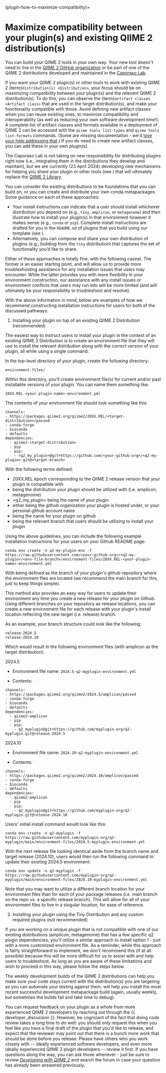 (plugin-how-to-maximize-compatibility)=
# Maximize compatibility between your plugin(s) and existing QIIME 2 distribution(s)

You can build your QIIME 2 tools in your own way.
Your new tool doesn't need to live in the [QIIME 2 GitHub organization](https://github.com/qiime2) or be part of one of the QIIME 2 distributions developed and maintained in the [Caporaso Lab](https://cap-lab.bio).

If you want your QIIME 2 plugin(s) or other tools to work with existing QIIME 2 {term}`distribution(s) <Distribution>`, your focus should be on maximizing compatibility between your plugin(s) and the relevant QIIME 2 distribution(s).
To do this, you can observe the {term}`artifact classes <Artifact class>` that are used in the target distribution(s), and make your functionality compatible with those.
Avoid defining new artifact classes when you can reuse existing ones, to maximize compatibility and interoperability (as well as reducing your own software development time!).
A complete list of artifact classes and formats available in a deployment of QIIME 2 can be accessed with the `qiime tools list-types` and `qiime tools list-formats` commands.
(Some are missing documentation - we'd [love your help addressing that](https://github.com/caporaso-lab/developing-with-qiime2/issues/97).)
If you do need to create new artifact classes, you can add these in your own plugin(s).

The Caporaso Lab is not taking on new responsibility for distributing plugins right now (i.e., integrating them in the distributions they develop and maintain), but we are currently (23 April 2024) developing new mechanisms for helping you share your plugin or other tools (see [](plugin-how-to-publicize)) that will ultimately replace the [QIIME 2 Library](https://library.qiime2.org).

You can consider the existing distributions to be foundations that you can build on, or you can create and distribute your own conda metapackages.
Some guidance on each of these approaches:
   - Your install instructions can indicate that a user should install whichever distribution you depend on (e.g., `tiny`, `amplicon`, or `metagenome`) and then illustrate how to install your plugin(s) in that environment however it makes sense (e.g., `conda` or `pip`). Complete install instructions are drafted for you in the `README.md` of plugins that you build using our template (see [](plugin-from-template)).
   - Alternatively, you can compose and share your own distribution of plugins (e.g., building from the `tiny` distribution) that captures the set of functionality you’d like to share.

Either of these approaches is totally fine, with the following caveat.
The former is an easier starting point, and will allow us to provide more troubleshooting assistance for any installation issues that users may encounter. While the latter provides you with more flexibility in your environment construction, our assistance with any install issues or environment conflicts that users may run into will be more limited (and will ultimately be your responsibility to troubleshoot and resolve).

With the above information in mind, below are examples of how we recommend constructing installation instructions for users for both of the discussed pathways.

1. Installing your plugin on top of an existing QIIME 2 Distribution (recommended)

The easiest way to instruct users to install your plugin in the context of an existing QIIME 2 Distribution is to create an environment file that they will use to install the relevant distribution along with the correct version of your plugin, all while using a single command.

In the top-level directory of your plugin, create the following directory:

```
environment-files/
```

Within this directory, you'll create environment file(s) for current and/or past installable versions of your plugin. You can name them something like:

```
20XX.REL-<your-plugin-name>-environment.yml
```

The contents of your environment file should look something like this:

```
channels:
- https://packages.qiime2.org/qiime2/20XX.REL/<target-distribution>/passed
- conda-forge
- bioconda
- defaults
dependencies:
  - qiime2-<target-distribution>
  - pip
  - pip:
    - <q2_my_plugin>@git+https://github.com/<your-github-org>/<q2-my-plugin>.git@<target-branch>
```

With the following terms defined:
- 20XX.REL epoch corresponding to the QIIME 2 release version that your plugin is compatible with
- <target-distribution> being the distribution your plugin should be utilized with (i.e. amplicon, metagenome)
- <q2_my_plugin> being the name of your plugin
- <your-github-org> either being the github organization your plugin is hosted under, or your personal github account name
- <q2-my-plugin> being the name for your plugin on github
- <target-branch> being the relevant branch that users should be utilizing to install your plugin

Using the above guidelines, you can include the following example installation instructions for your users on your Github README page:
```
conda env create -n q2-my-plugin-env -f https://raw.githubusercontent.com/<your-github-org>/<q2-my-plugin>/<env-file-branch>/environment-files/20XX.REL-<your-plugin-name>-environment.yml
```

With <env-file-branch> being defined as the branch of your plugin's github repository where the environment files are located (we recommend the main branch for this, just to keep things simple).

This method also provides an easy way for users to update their environment any time you create a new release for your plugin on Github. Using different branches on your repository as release locations, you can create a new environment file for each release with your plugin's install location reflecting the new target (i.e. release) branch.

As an example, your branch structure could look like the following:

```
release-2024.5
release-2024.10
```
Which would result in the following environment files (with amplicon as the target distribution):

2024.5
- Environment file name:
`2024.5-q2-myplugin-environment.yml`

- Contents:
```
channels:
- https://packages.qiime2.org/qiime2/2024.5/amplicon/passed
- conda-forge
- bioconda
- defaults
dependencies:
  - qiime2-amplicon
  - pip
  - pip:
    - q2_myplugin@git+https://github.com/myplugin-org/q2-myplugin.git@release-2024.5
```

2024.10
- Environment file name:
`2024.10-q2-myplugin-environment.yml`

- Contents:
```
channels:
- https://packages.qiime2.org/qiime2/2024.10/amplicon/passed
- conda-forge
- bioconda
- defaults
dependencies:
  - qiime2-amplicon
  - pip
  - pip:
    - q2_myplugin@git+https://github.com/myplugin-org/q2-myplugin.git@release-2024.10
```

Users' initial install command would look like this:

```
conda env create -n q2-myplugin -f https://raw.githubusercontent.com/myplugin-org/q2-myplugin/main/environment-files/2024.5-myplugin-environment.yml
```

With the next release file looking identical aside from the branch name and target release (2024.10), users would then run the following command to update their existing 2024.5 environment:

```
conda env update -n q2-myplugin -f https://raw.githubusercontent.com/myplugin-org/q2-myplugin/main/environment-files/2024.10-myplugin-environment.yml
```

Note that you may want to utilize a different branch location for your environment files than for each of your package releases (i.e. main branch on the repo vs. a specific release branch). This will allow for all of your environment files to live in a singular location, for ease of reference.

2. Installing your plugin using the Tiny Distribution and any custom required plugins (not recommended)

If you are working on a unique plugin that is not compatible with one of our existing distributions (amplicon, metagenome) that has a few specific q2 plugin dependencies, you'll utilize a similar approach to install option 1 - just with a more customized environment file. As a reminder, while this approach is fairly straightforward to implement, we don't recommend this (if at all possible) because this will be more difficult for us to assist with and help users to troubleshoot. As long as you are aware of these limitations and wish to proceed in this way, please follow the steps below.

The weekly development builds of the QIIME 2 distributions can help you make sure your code stays current with the distribution(s) you are targeting as you can automate your testing against them.
[](setup-dev-environment) will help you install the most recent successful development metapackage build (again, usually weekly, but sometimes the builds fail and take time to debug).

You can request feedback on your plugin as a whole from more experienced QIIME 2 developers by reaching out through the {{ developer_discussion }}.
However, be cognizant of the fact that doing code review takes a long time to do well: you should only request this when you feel like you have a final draft of the plugin that you'd like to release, and expect that the reviewer may point out that there is a bunch more work that should be done before you release.
Please have others who you work closely with -- ideally experienced software developers, and even more ideally experienced QIIME 2 plugin developers -- review it first.
If you have questions along the way, you can ask those whenever - just be sure to review *[Developing with QIIME 2](https://develop.qiime2.org/)* and search the forum in case your question has already been answered previously.
